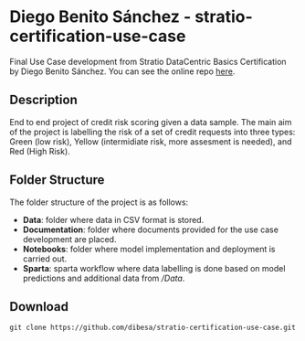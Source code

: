 # Diego Benito Sánchez - stratio-certification-use-case
Final Use Case development from Stratio DataCentric Basics Certification by Diego Benito Sánchez. You can see the online repo [here](https://github.com/dibesa/stratio-certification-use-case).

## Description

End to end project of credit risk scoring given a data sample. The main aim of the project is labelling the risk of a set of credit requests into three types: Green (low risk), Yellow (intermidiate risk, more assesment is needed), and Red (High Risk).

## Folder Structure

The folder structure of the project is as follows:
* **Data**: folder where data in CSV format is stored.
* **Documentation**: folder where documents provided for the use case development are placed.
* **Notebooks**: folder where model implementation and deployment is carried out.
* **Sparta**: sparta workflow where data labelling is done based on model predictions and additional data from _/Data_.

## Download

```shell
git clone https://github.com/dibesa/stratio-certification-use-case.git
```

